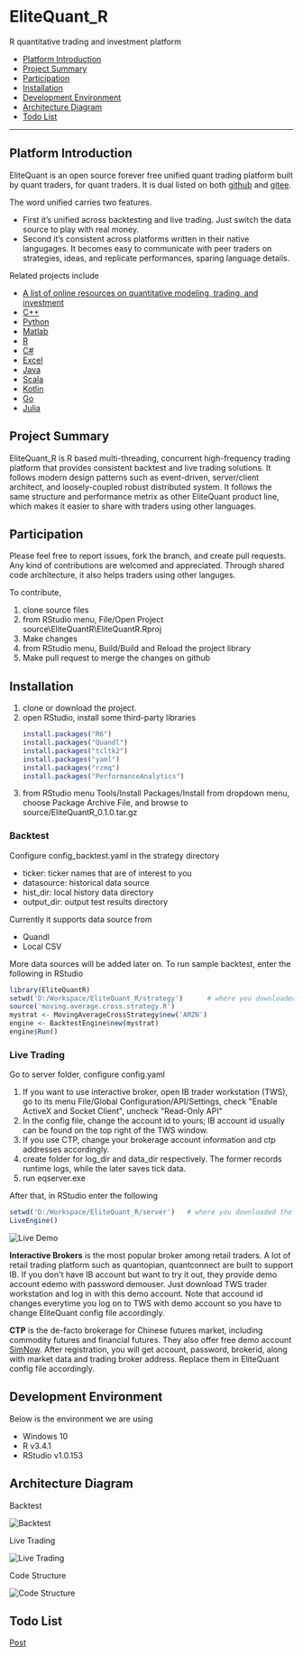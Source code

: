 # EliteQuant_R
R quantitative trading and investment platform

* [Platform Introduction](#platform-introduction)
* [Project Summary](#project-summary)
* [Participation](#participation)
* [Installation](#installation)
* [Development Environment](#development-environment)
* [Architecture Diagram](#architecture-diagram)
* [Todo List](#todo-list)

---

## Platform Introduction

EliteQuant is an open source forever free unified quant trading platform built by quant traders, for quant traders. It is dual listed on both [github](https://github.com/EliteQuant) and [gitee](https://gitee.com/EliteQuant).

The word unified carries two features.
- First it’s unified across backtesting and live trading. Just switch the data source to play with real money.
- Second it’s consistent across platforms written in their native langugages. It becomes easy to communicate with peer traders on strategies, ideas, and replicate performances, sparing language details.

Related projects include
- [A list of online resources on quantitative modeling, trading, and investment](https://github.com/EliteQuant/EliteQuant)
- [C++](https://github.com/EliteQuant/EliteQuant_Cpp)
- [Python](https://github.com/EliteQuant/EliteQuant_Python)
- [Matlab](https://github.com/EliteQuant/EliteQuant_Matlab)
- [R](https://github.com/EliteQuant/EliteQuant_R)
- [C#](https://github.com/EliteQuant/EliteQuant_CSharp)
- [Excel](https://github.com/EliteQuant/EliteQuant_Excel)
- [Java](https://github.com/EliteQuant/EliteQuant_Java)
- [Scala](https://github.com/EliteQuant/EliteQuant_Scala)
- [Kotlin](https://github.com/EliteQuant/EliteQuant_Kotlin)
- [Go](https://github.com/EliteQuant/EliteQuant_Go)
- [Julia](https://github.com/EliteQuant/EliteQuant_Julia)

## Project Summary

EliteQuant_R is R based multi-threading, concurrent high-frequency trading platform that provides consistent backtest and live trading solutions. It follows modern design patterns such as event-driven, server/client architect, and loosely-coupled robust distributed system. It follows the same structure and performance metrix as other EliteQuant product line, which makes it easier to share with traders using other languages.

## Participation

Please feel free to report issues, fork the branch, and create pull requests. Any kind of contributions are welcomed and appreciated. Through shared code architecture, it also helps traders using other languges.

To contribute,
1. clone source files
2. from RStudio menu, File/Open Project source\EliteQuantR\EliteQuantR.Rproj
3. Make changes
4. from RStudio menu, Build/Build and Reload the project library
5. Make pull request to merge the changes on github

## Installation

1. clone or download the project.
2. open RStudio, install some third-party libraries
    ```R
    install.packages("R6")
    install.packages("Quandl")
    install.packages("tcltk2")
    install.packages("yaml")
    install.packages("rzmq")
    install.packages("PerformanceAnalytics")
    ```
3. from RStudio menu Tools/Install Packages/Install from dropdown menu, choose Package Archive File, and browse to source/EliteQuantR_0.1.0.tar.gz

### Backtest

Configure config_backtest.yaml in the strategy directory 

* ticker: ticker names that are of interest to you
* datasource: historical data source
* hist_dir: local history data directory
* output_dir: output test results directory

Currently it supports data source from

* Quandl
* Local CSV

More data sources will be added later on. To run sample backtest, enter the following in RStudio

```R
library(EliteQuantR)
setwd('D:/Workspace/EliteQuant_R/strategy')      # where you downloaded the project
source('moving.average.cross.strategy.R')
mystrat <- MovingAverageCrossStrategy$new('AMZN')
engine <- BacktestEngine$new(mystrat)
engine$Run()
```

### Live Trading

 Go to server folder, configure config.yaml
 
1. If you want to use interactive broker, open IB trader workstation (TWS), go to its menu File/Global Configuration/API/Settings, check "Enable ActiveX and Socket Client", uncheck "Read-Only API"
2. In the config file, change the account id to yours; IB account id usually can be found on the top right of the TWS window.
3. If you use CTP, change your brokerage account information and ctp addresses accordingly.
4. create folder for log_dir and data_dir respectively. The former records runtime logs, while the later saves tick data.
5. run eqserver.exe

After that, in RStudio enter the following

```R
setwd('D:/Workspace/EliteQuant_R/server')   # where you downloaded the project 
LiveEngine()
```

![Live Demo](/resource/ib_demo.gif?raw=true "Live Demo")

**Interactive Brokers**
is the most popular broker among retail traders. A lot of retail trading platform such as quantopian, quantconnect are built to support IB. If you don't have IB account but want to try it out, they provide demo account edemo with password demouser. Just download TWS trader workstation and log in with this demo account. Note that accound id changes everytime you log on to TWS with demo account so you have to change EliteQuant config file accordingly.

**CTP**
is the de-facto brokerage for Chinese futures market, including commodity futures and financial futures. They also offer free demo account [SimNow](http://simnow.com.cn/). After registration, you will get account, password, brokerid, along with market data and trading broker address. Replace them in EliteQuant config file accordingly.


## Development Environment

Below is the environment we are using
* Windows 10
* R v3.4.1
* RStudio v1.0.153

## Architecture Diagram

Backtest

![Backtest](/resource/Backtest_Diagram.PNG?raw=true "Backtest")

Live Trading

![Live Trading](/resource/Live_Trading_Diagram.PNG?raw=true "Live Trading")

Code Structure

![Code Structure](/resource/code_structure_en.PNG?raw=true "Code Structure")

## Todo List

[Post](http://www.elitequant.com/2017/10/10/elitequant-matlab-one/)